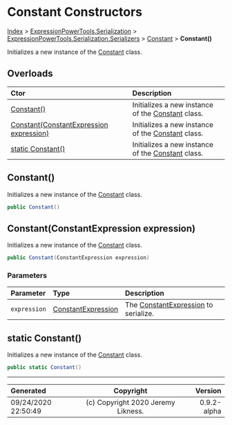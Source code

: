 ﻿# Constant Constructors

[Index](../index.md) > [ExpressionPowerTools.Serialization](ExpressionPowerTools.Serialization.a.md) > [ExpressionPowerTools.Serialization.Serializers](ExpressionPowerTools.Serialization.Serializers.n.md) > [Constant](ExpressionPowerTools.Serialization.Serializers.Constant.cs.md) > **Constant()**

Initializes a new instance of the [Constant](ExpressionPowerTools.Serialization.Serializers.Constant.cs.md) class.

## Overloads

| Ctor | Description |
| :-- | :-- |
| [Constant()](#constant) | Initializes a new instance of the [Constant](ExpressionPowerTools.Serialization.Serializers.Constant.cs.md) class. |
| [Constant(ConstantExpression expression)](#constantconstantexpression-expression) | Initializes a new instance of the [Constant](ExpressionPowerTools.Serialization.Serializers.Constant.cs.md) class. |
| [static Constant()](#static-constant) | Initializes a new instance of the [Constant](ExpressionPowerTools.Serialization.Serializers.Constant.cs.md) class. |

## Constant()

Initializes a new instance of the [Constant](ExpressionPowerTools.Serialization.Serializers.Constant.cs.md) class.

```csharp
public Constant()
```



## Constant(ConstantExpression expression)

Initializes a new instance of the [Constant](ExpressionPowerTools.Serialization.Serializers.Constant.cs.md) class.

```csharp
public Constant(ConstantExpression expression)
```

### Parameters

| Parameter | Type | Description |
| :-- | :-- | :-- |
| `expression` | [ConstantExpression](https://docs.microsoft.com/dotnet/api/system.linq.expressions.constantexpression) | The [ConstantExpression](https://docs.microsoft.com/dotnet/api/system.linq.expressions.constantexpression) to serialize. |



## static Constant()

Initializes a new instance of the [Constant](ExpressionPowerTools.Serialization.Serializers.Constant.cs.md) class.

```csharp
public static Constant()
```



---

| Generated | Copyright | Version |
| :-- | :-: | --: |
| 09/24/2020 22:50:49 | (c) Copyright 2020 Jeremy Likness. | 0.9.2-alpha |
